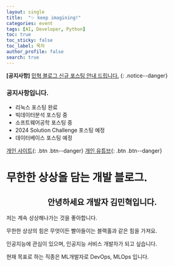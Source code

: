 ```yaml
---
layout: single
title:  "✨ keep imagining!"
categories: event
tags: [AI, Developer, Python]
toc: true
toc_sticky: false
toc_label: 목차
author_profile: false
search: true
---
```


**[공지사항]** [민혁 블로그 신규 포스팅 안내 드립니다.](https://xvihaan.github.io/event/first/)
{: .notice--danger}

<div class="notice">
<h3>공지사항입니다. </h3>
<ul>
    <li>리눅스 포스팅 완료</li>
    <li>빅데이터분석 포스팅 중</li>
    <li>소프트웨어공학 포스팅 중</li>
    <li>2024 Solution Challenge 포스팅 예정</li>
    <li>데이터베이스 포스팅 예정</li>
</ul>
</div>

[개인 사이트](https://joydac.netlify.app/){: .btn .btn--danger}
[개인 유튜브](https://www.youtube.com/channel/UCtMPPUYeIc8QlrIx3fFJHVQ){: .btn .btn--danger}


# 무한한 상상을 담는 개발 블로그.

## <center>안녕하세요 개발자 김민혁입니다.</center>

저는 계속 상상해나가는 것을 좋아합니다. 

무한한 상상의 힘은 무엇이든 빨아들이는 블랙홀과 같은 힘을 가져요. 



인공지능에 관심이 있으며, 인공지능 서비스 개발자가 되고 싶습니다.

현재 목표로 하는 직종은 ML개발자로 DevOps, MLOps 입니다.

